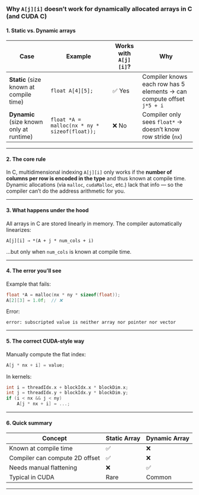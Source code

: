 ### Why `A[j][i]` doesn’t work for dynamically allocated arrays in C (and CUDA C)

#### 1. Static vs. Dynamic arrays

| Case                                     | Example                                       | Works with `A[j][i]`? | Why                                                                   |
| ---------------------------------------- | --------------------------------------------- | --------------------- | --------------------------------------------------------------------- |
| **Static** (size known at compile time)  | `float A[4][5];`                              | ✅ Yes                | Compiler knows each row has 5 elements → can compute offset `j*5 + i` |
| **Dynamic** (size known only at runtime) | `float *A = malloc(nx * ny * sizeof(float));` | ❌ No                 | Compiler only sees `float*` → doesn’t know row stride (`nx`)          |

---

#### 2. The core rule

In C, multidimensional indexing `A[j][i]` only works if the **number of columns per row is encoded in the type** and thus known at compile time.
Dynamic allocations (via `malloc`, `cudaMalloc`, etc.) lack that info — so the compiler can’t do the address arithmetic for you.

---

#### 3. What happens under the hood

All arrays in C are stored linearly in memory.
The compiler automatically linearizes:

```
A[j][i] → *(A + j * num_cols + i)
```

…but only when `num_cols` is known at compile time.

---

#### 4. The error you’ll see

Example that fails:

```c
float *A = malloc(nx * ny * sizeof(float));
A[2][3] = 1.0f;  // ❌
```

Error:

```
error: subscripted value is neither array nor pointer nor vector
```

---

#### 5. The correct CUDA-style way

Manually compute the flat index:

```c
A[j * nx + i] = value;
```

In kernels:

```c
int i = threadIdx.x + blockIdx.x * blockDim.x;
int j = threadIdx.y + blockIdx.y * blockDim.y;
if (i < nx && j < ny)
    A[j * nx + i] = ...;
```

---

#### 6. Quick summary

| Concept                        | Static Array | Dynamic Array |
| ------------------------------ | ------------ | ------------- |
| Known at compile time          | ✅           | ❌            |
| Compiler can compute 2D offset | ✅           | ❌            |
| Needs manual flattening        | ❌           | ✅            |
| Typical in CUDA                | Rare         | Common        |

---
